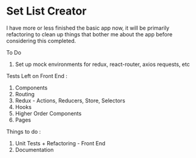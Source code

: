 # Set List Creator

I have more or less finished the basic app now, it will be primarily refactoring to clean up things that bother me about the app before considering this completed.

To Do 
1) Set up mock environments for redux, react-router, axios requests, etc

Tests Left on Front End : 
1) Components
2) Routing
3) Redux - Actions, Reducers, Store, Selectors
4) Hooks
5) Higher Order Components
6) Pages

Things to do :
1) Unit Tests + Refactoring - Front End
2) Documentation